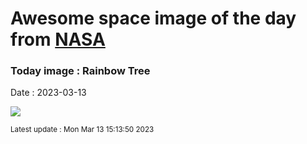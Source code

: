
# Awesome space image of the day from [NASA](https://api.nasa.gov/)

### Today image : Rainbow Tree
Date : 2023-03-13

![](https://apod.nasa.gov/apod/image/2303/RainbowTree_Houck_960.jpg)

<small>Latest update : Mon Mar 13 15:13:50 2023</small>
        